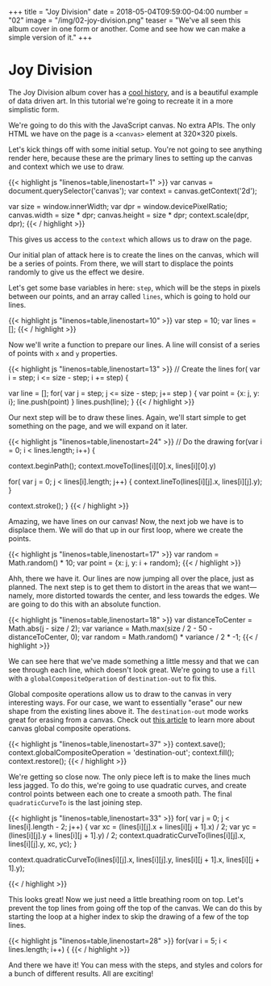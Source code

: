 +++
title = "Joy Division"
date = 2018-05-04T09:59:00-04:00
number = "02"
image = "/img/02-joy-division.png"
teaser = "We've all seen this album cover in one form or another. Come and see how we can make a simple version of it."
+++

# Joy Division

The Joy Division album cover has a [cool history](https://blogs.scientificamerican.com/sa-visual/pop-culture-pulsar-origin-story-of-joy-division-s-unknown-pleasures-album-cover-video/), and is a beautiful example of data driven art. In this tutorial we're going to recreate it in a more simplistic form.

We're going to do this with the JavaScript canvas. No extra APIs. The only HTML we have on the page is a `<canvas>` element at 320&times;320 pixels.

Let's kick things off with some initial setup. You're not going to see anything render here, because these are the primary lines to setting up the canvas and context which we use to draw.

<div id="tmd-1" class="tmd-trigger" data-from="0">
{{< highlight js "linenos=table,linenostart=1" >}}
var canvas = document.querySelector('canvas');
var context = canvas.getContext('2d');

var size = window.innerWidth;
var dpr = window.devicePixelRatio;
canvas.width = size * dpr;
canvas.height = size * dpr;
context.scale(dpr, dpr);
{{< / highlight >}}
</div>

This gives us access to the `context` which allows us to draw on the page. 

Our initial plan of attack here is to create the lines on the canvas, which will be a series of points. From there, we will start to displace the points randomly to give us the effect we desire.

Let's get some base variables in here: `step`, which will be the steps in pixels between our points, and an array called `lines`, which is going to hold our lines.

<div id="tmd-2" class="tmd-trigger" data-from="10">
{{< highlight js "linenos=table,linenostart=10" >}}
var step = 10;
var lines = [];
{{< / highlight >}}
</div>

Now we'll write a function to prepare our lines. A line will consist of a series of points with `x` and `y` properties.

<div class="tmd-trigger" data-from="13">
{{< highlight js "linenos=table,linenostart=13" >}}
// Create the lines
for( var i = step; i <= size - step; i += step) {
    
  var line = [];
  for( var j = step; j <= size - step; j+= step ) {
    var point = {x: j, y: i};
    line.push(point)
  } 
  lines.push(line);
}
{{< / highlight >}}
</div>

Our next step will be to draw these lines. Again, we'll start simple to get something on the page, and we will expand on it later.

<div class="tmd-trigger" data-from="24">
{{< highlight js "linenos=table,linenostart=24" >}}
// Do the drawing
for(var i = 0; i < lines.length; i++) {

  context.beginPath();
  context.moveTo(lines[i][0].x, lines[i][0].y)
  
  for( var j = 0; j < lines[i].length; j++) {
    context.lineTo(lines[i][j].x, lines[i][j].y);
  }

  context.stroke();
}
{{< / highlight >}}
</div>

Amazing, we have lines on our canvas! Now, the next job we have is to displace them. We will do that up in our first loop, where we create the points. 

<div id="tmd-5" class="tmd-trigger" data-from="18" data-to="19" data-indent="2">
{{< highlight js "linenos=table,linenostart=17" >}}
var random = Math.random() * 10;
var point = {x: j, y: i + random};
{{< / highlight >}}
</div>

Ahh, there we have it. Our lines are now jumping all over the place, just as planned. The next step is to get them to distort in the areas that we want—namely, more distorted towards the center, and less towards the edges. We are going to do this with an absolute function.

<div class="tmd-trigger" data-from="18" data-to="19" data-indent="2">
{{< highlight js "linenos=table,linenostart=18" >}}
var distanceToCenter = Math.abs(j - size / 2);
var variance = Math.max(size / 2 - 50 - distanceToCenter, 0);
var random = Math.random() * variance / 2 * -1;
{{< / highlight >}}
</div>

We can see here that we've made something a little messy and that we can see through each line, which doesn't look great. We're going to use a `fill` with a `globalCompositeOperation` of `destination-out` to fix this.

Global composite operations allow us to draw to the canvas in very interesting ways. For our case, we want to essentially "erase" our new shape from the existing lines above it. The `destination-out` mode works great for erasing from a canvas. Check out [this article](https://developer.mozilla.org/en-US/docs/Web/API/CanvasRenderingContext2D/globalCompositeOperation) to learn more about canvas global composite operations.

<div id="tmd-6" class="tmd-trigger" data-from="37" data-to="37">
{{< highlight js "linenos=table,linenostart=37" >}}
  context.save();
  context.globalCompositeOperation = 'destination-out';
  context.fill();
  context.restore();
{{< / highlight >}}
</div>

We're getting so close now. The only piece left is to make the lines much less jagged. To do this, we're going to use quadratic curves, and create control points between each one to create a smooth path. The final `quadraticCurveTo` is the last joining step.

<div id="tmd-7" class="tmd-trigger" data-from="33" data-to="37">
{{< highlight js "linenos=table,linenostart=33" >}}
  for( var j = 0; j < lines[i].length - 2; j++) {
    var xc = (lines[i][j].x + lines[i][j + 1].x) / 2;
    var yc = (lines[i][j].y + lines[i][j + 1].y) / 2;
    context.quadraticCurveTo(lines[i][j].x, lines[i][j].y, xc, yc);
  }

  context.quadraticCurveTo(lines[i][j].x, lines[i][j].y, lines[i][j + 1].x, lines[i][j + 1].y);

{{< / highlight >}}
</div>

This looks great! Now we just need a little breathing room on top. Let's prevent the top lines from going off the top of the canvas. We can do this by starting the loop at a higher index to skip the drawing of a few of the top lines.

<div id="tmd-8" class="tmd-trigger" data-from="28" data-to="29">
{{< highlight js "linenos=table,linenostart=28" >}}
for(var i = 5; i < lines.length; i++) {
{{< / highlight >}}
</div>

And there we have it! You can mess with the steps, and styles and colors for a bunch of different results. All are exciting!
